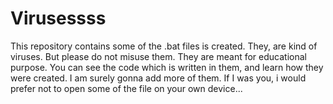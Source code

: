 # Virusessss

This repository contains some of the .bat files is created. They, are kind of viruses. But please do not misuse them. They are meant for educational purpose. You can see the code which is written in them, and learn how they were created. I am surely gonna add more of them. If I was you, i would prefer not to open some of the file on your own device...
